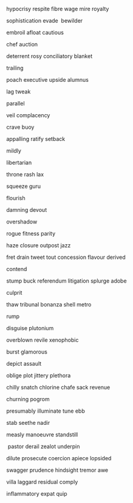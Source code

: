 hypocrisy respite fibre wage mire royalty

sophistication evade  bewilder 

embroil afloat cautious

chef auction 

deterrent rosy conciliatory blanket

trailing 

poach executive upside alumnus 

lag tweak 

parallel 

veil complacency

crave buoy

appalling ratify setback 

mildly

libertarian

throne rash lax 

squeeze guru 

flourish

damning devout 

overshadow 

rogue fitness parity

haze closure outpost jazz 

fret drain tweet tout concession flavour derived

contend 

stump buck referendum litigation splurge adobe

culprit

thaw tribunal bonanza shell metro

rump 

disguise plutonium

overblown revile xenophobic

burst glamorous 

depict assault 

oblige plot jittery plethora

chilly snatch chlorine chafe sack revenue

churning pogrom 

presumably illuminate tune ebb 

stab seethe nadir

measly manoeuvre standstill 

 pastor derail zealot underpin

dilute prosecute coercion apiece lopsided 

swagger prudence hindsight tremor awe

villa laggard residual comply

inflammatory expat quip